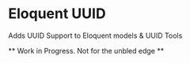 Eloquent UUID
=============

Adds UUID Support to Eloquent models & UUID Tools

** Work in Progress. Not for the unbled edge **